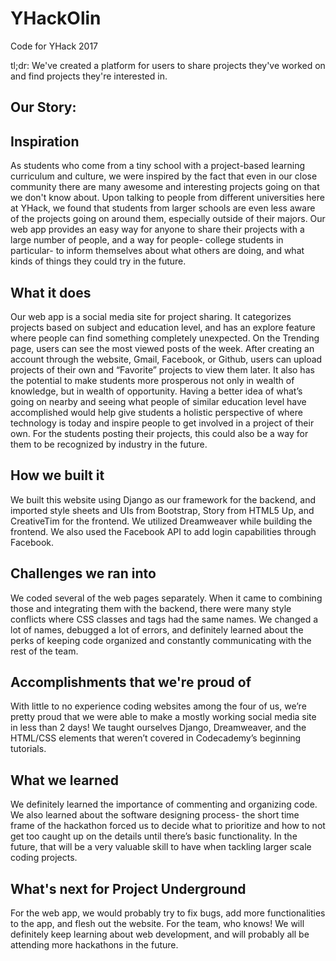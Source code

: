 # YHackOlin
Code for YHack 2017

tl;dr: We've created a platform for users to share projects they've worked on and find projects they're interested in.

## Our Story:

## Inspiration
As students who come from a tiny school with a project-based learning curriculum and culture, we were inspired by the fact that even in our close community there are many awesome and interesting projects going on that we don't know about. Upon talking to people from different universities here at YHack, we found that students from larger schools are even less aware of the projects going on around them, especially outside of their majors. Our web app provides an easy way for anyone to share their projects with a large number of people, and a way for people- college students in particular- to inform themselves about what others are doing, and what kinds of things they could try in the future.

## What it does
Our web app is a social media site for project sharing. It categorizes projects based on subject and education level, and has an explore feature where people can find something completely unexpected. On the Trending page, users can see the most viewed posts of the week. After creating an account through the website, Gmail, Facebook, or Github, users can upload projects of their own and “Favorite” projects to view them later. It also has the potential to make students more prosperous not only in wealth of knowledge, but in wealth of opportunity. Having a better idea of what’s going on nearby and seeing what people of similar education level have accomplished would help give students a holistic perspective of where technology is today and inspire people to get involved in a project of their own. For the students posting their projects, this could also be a way for them to be recognized by industry in the future.

## How we built it
We built this website using Django as our framework for the backend, and imported style sheets and UIs from Bootstrap, Story from HTML5 Up, and CreativeTim for the frontend. We utilized Dreamweaver while building the frontend. We also used the Facebook API to add login capabilities through Facebook.

## Challenges we ran into
We coded several of the web pages separately. When it came to combining those and integrating them with the backend, there were many style conflicts where CSS classes and tags had the same names. We changed a lot of names, debugged a lot of errors, and definitely learned about the perks of keeping code organized and constantly communicating with the rest of the team.

## Accomplishments that we're proud of
With little to no experience coding websites among the four of us, we’re pretty proud that we were able to make a mostly working social media site in less than 2 days! We taught ourselves Django, Dreamweaver, and the HTML/CSS elements that weren’t covered in Codecademy’s beginning tutorials.

## What we learned
We definitely learned the importance of commenting and organizing code. We also learned about the software designing process- the short time frame of the hackathon forced us to decide what to prioritize and how to not get too caught up on the details until there’s basic functionality. In the future, that will be a very valuable skill to have when tackling larger scale coding projects.


## What's next for Project Underground
For the web app, we would probably try to fix bugs, add more functionalities to the app, and flesh out the website. For the team, who knows! We will definitely keep learning about web development, and will probably all be attending more hackathons in the future.
